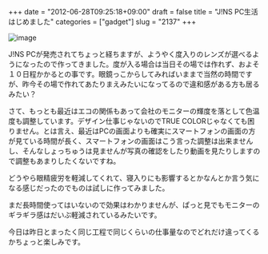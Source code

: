 +++
date = "2012-06-28T09:25:18+09:00"
draft = false
title = "J!NS PC生活はじめました"
categories = ["gadget"]
slug = "2137"
+++

<img title="CIMG0583.JPG" class="alignnone" alt="image" src="/images/2012/06/wpid-CIMG0583.jpg" />



J!NS PCが発売されてちょっと経ちますが、ようやく度入りのレンズが選べるようになったので作ってきました。度が入る場合は当日その場では作れず、およそ１０日程かかるとの事です。眼鏡っこからしてみればいままで当然の時間ですが、昨今その場で作れてあたりまえみたいになってるので違和感がある方も居るみたい？

さて、もっとも最近はエコの関係もあって会社のモニターの輝度を落として色温度も調整しています。デザイン仕事じゃないのでTRUE COLORじゃなくても困りません。とは言え、最近はPCの画面よりも確実にスマートフォンの画面の方が見ている時間が長く、スマートフォンの画面はこう言った調整は出来ませんし、そんなしょっちゅうは見ませんが写真の確認をしたり動画を見たりしますので調整もあまりしたくないですね。

どうやら眼精疲労を軽減してくれて、寝入りにも影響するとかなんとか言う気になる感じだったのでものは試しに作ってみました。

まだ長時間使ってはいないので効果はわかりませんが、ぱっと見でもモニターのギラギラ感はだいぶ軽減されているみたいです。

今日は昨日とまったく同じ工程で同じくらいの仕事量なのでどれだけ違ってくるかちょっと楽しみです。
